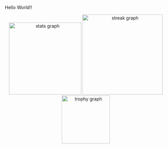 <p align="left">Hello World!!</p>

<div align="center">
  <img src="https://github-readme-stats.vercel.app/api?username=aanogueira&hide_title=true&hide_rank=false&show_icons=true&include_all_commits=true&count_private=true&disable_animations=false&theme=rose_pine&locale=en&hide_border=true&order=1" height="225" alt="stats graph"  />
  <img src="https://streak-stats.demolab.com?user=aanogueira&locale=en&mode=daily&theme=rose_pine&hide_border=true&border_radius=0&order=3" height="250" alt="streak graph"  />
  <img src="https://github-profile-trophy.vercel.app?username=aanogueira&theme=oldie&column=-1&row=1&margin-w=8&margin-h=8&no-bg=true&no-frame=true&order=4" height="150" alt="trophy graph"  />
</div>

###
